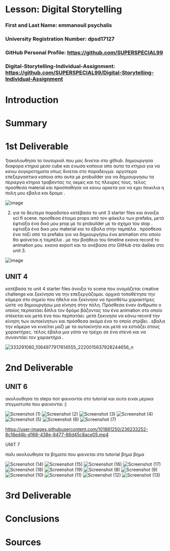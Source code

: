 # Lesson: Digital Storytelling

### First and Last Name: emmanouil psychalis
### University Registration Number: dpsd17127
### GitHub Personal Profile: https://github.com/SUPERSPECIAL99
### Digital-Storytelling-Individual-Assignment: https://github.com/SUPERSPECIAL99/Digital-Storytelling-Individual-Assignment

# Introduction



# Summary


# 1st Deliverable
 
  1)ακολουθησα το τουτοριαλ που μας δινεται στο github. δημιουργησα διαφορα κτηρια μεσο cube και ενωσα καποιια απο αυτα τα κτηρια για να κανω συγκροτηματα οπως δινεται στο παραδειγμα. αργοτερα  επεξεργαστικα καποια απο αυτα  με probuilder για να δημιουργησω τα περιεργα κτηρια τραβοντας τις ακμες και τις πλευρες τους. τελος προσθεσα material και προσπαθησα να κανω αρκετα για να εχει ποικιλια η πολη μου εβαλα και δρομο  . 


![image](https://user-images.githubusercontent.com/101881250/227013591-a0d3fbb2-4768-42b5-99c6-31025a01012c.png)


2) για το δευτερο παραδοτεο κατέβασα το unit 3 starter files και άνοιξα sci fi scene. προσθεσα έτοιμα props από τον φάκελο των prefabs, μετά έφτιαξα ένα δικό μου prop με το probuilder με το σχημα του stop . εφτιαξα ένα δικο μου material και το έβαλα στην ταμπέλα . πρόσθεσα ένα ταξί από τα prefabs για να δημιουργήσω ένα animation στο οποίο θα φαίνεται η ταμπέλα . με την βοήθεια του timeline εκανα record το animation μου. εκανα export και το ανέβασα στο GitHub στα dailies στο unit 3.


![image](https://user-images.githubusercontent.com/101881250/227025450-8d1ad44b-12ee-4287-9aea-63ff06dbe0fa.png)


## UNIT 4

κατέβασα το unit 4 starter files άνοιξα το scene που ονομάζεται creative challenge και ξεκίνησα να την επεξεργάζομαι.  αρχικά τοποθέτησα την κάμερα στο σημείο που ήθελα και ξεκίνησα να προσθέτω χαρακτήρες ώστε να δημιουργήσω μια κίνηση στην πόλη. Πρόσθεσα έναν άνθρωπο ο οποίος περπατάει δίπλα τον δρόμο βάζοντας του ένα animation στο οποίο στέκεται και μετά ένα που περπατάει. μετά ξεκινησα να κάνω record  την κίνηση των αυτοκίνητων και πρόσθεσα ακόμα ένα το οποίο στρίβει .  εβαλα την κάμερα να κινείται μαζί με τα αυτοκίνητα και μετά να εστιάζει στους χαρακτήρες. τέλος έβαλα μια γάτα να τρέχει σε ένα στενό και να συναντάει τον χαρακτήρα .

 ![333291060_1064977917614555_2220015637928244656_n](https://user-images.githubusercontent.com/101881250/227015009-aff18e43-92d9-4a4e-8a2c-3f20b3efe094.jpg)



# 2nd Deliverable

## UNIT 6 

ακολουθησα τα steps ποτ φαινονται στο tutorial και αυτα ειναι μερικα στιγμιοτυπα που φαινονται :)


![Screenshot (1)](https://user-images.githubusercontent.com/101881250/236231831-36f4ddbd-de61-4b36-b76a-b7f7cdb04dfb.png)
![Screenshot (2)](https://user-images.githubusercontent.com/101881250/236231858-3de81d84-f57b-4e7d-aa95-8057b484784b.png)
![Screenshot (3)](https://user-images.githubusercontent.com/101881250/236231864-6af57d0c-352d-44b7-bbf6-fac75331bf30.png)
![Screenshot (4)](https://user-images.githubusercontent.com/101881250/236231871-d0b03a19-6cd8-4f3d-ac8e-f4632d9d39ec.png)
![Screenshot (5)](https://user-images.githubusercontent.com/101881250/236231877-00d20db8-ff8d-4e85-acac-5669ce322aba.png)
![Screenshot (6)](https://user-images.githubusercontent.com/101881250/236231880-cb7c7f80-2743-426b-9d43-62ebaf393199.png)
![Screenshot (7)](https://user-images.githubusercontent.com/101881250/236231883-fc68dff5-1a8c-4158-b64d-e637976128be.png)

https://user-images.githubusercontent.com/101881250/236233252-8c18ed4b-d168-438e-8477-86d45c8ace05.mp4

UNIT 7 

παλι ακολουθησα τα βηματα που φαινεται στο tutorial βημα βημα 





![Screenshot (14)](https://user-images.githubusercontent.com/101881250/236516267-37725ec8-aa22-4701-8c86-f131b7da3e30.png)
![Screenshot (15)](https://user-images.githubusercontent.com/101881250/236516280-e3701b10-b1c9-4585-85d2-c55338fa8f45.png)
![Screenshot (16)](https://user-images.githubusercontent.com/101881250/236516284-efa11709-76ed-4003-b7df-72e755fd3734.png)
![Screenshot (17)](https://user-images.githubusercontent.com/101881250/236516289-8dc4d343-d4d5-444e-8fd0-785f8c407840.png)
![Screenshot (18)](https://user-images.githubusercontent.com/101881250/236516291-6bf86866-9533-4ad1-a849-0e30d583a1ee.png)
![Screenshot (19)](https://user-images.githubusercontent.com/101881250/236516293-63c4bfc0-28ef-4e27-8658-d9c575706d8e.png)
![Screenshot (8)](https://user-images.githubusercontent.com/101881250/236516298-51cbb278-5563-48b7-a171-83cfa4f72106.png)
![Screenshot (9)](https://user-images.githubusercontent.com/101881250/236516300-57cf6613-572b-4cfd-b0f7-5bf8070af1dc.png)
![Screenshot (10)](https://user-images.githubusercontent.com/101881250/236516303-d6f90ed4-b3aa-4937-aaa6-ba17a4596ae9.png)
![Screenshot (11)](https://user-images.githubusercontent.com/101881250/236516304-ecff628d-2526-4140-9c4e-11e28975e982.png)
![Screenshot (12)](https://user-images.githubusercontent.com/101881250/236516308-3d74a027-6e8e-4c62-b2c3-70467f33c7e6.png)
![Screenshot (13)](https://user-images.githubusercontent.com/101881250/236516311-e648ae4f-e138-40b6-943f-ec365cd64e61.png)


# 3rd Deliverable 




# Conclusions


# Sources
